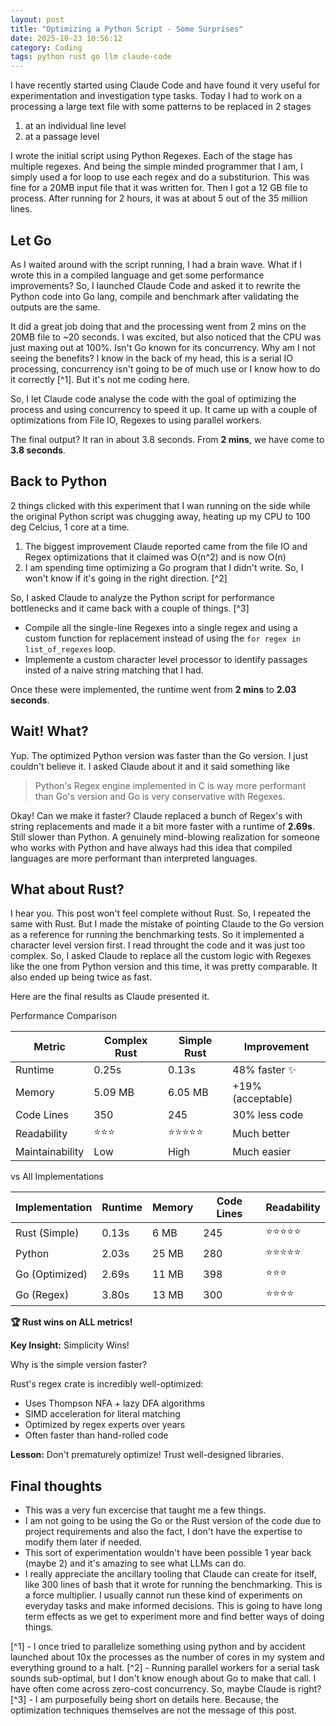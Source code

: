 ```yaml
---
layout: post
title: "Optimizing a Python Script - Some Surprises"
date: 2025-10-23 10:56:12
category: Coding
tags: python rust go llm claude-code
---
```


I have recently started using Claude Code and have found it very useful for experimentation and investigation type tasks.
Today I had to work on a processing a large text file with some patterns to be replaced in 2 stages

1. at an individual line level
2. at a passage level

I wrote the initial script using Python Regexes. Each of the stage has multiple regexes. And being the
simple minded programmer that I am, I simply used a for loop to use each regex and do a substiturion.
This was fine for a 20MB input file that it was written for. Then I got a 12 GB file to process.
After running for 2 hours, it was at about 5 out of the 35 million lines.

## Let Go

As I waited around with the script running, I had a brain wave. What if I wrote this in a compiled
language and get some performance improvements? So, I launched Claude Code and asked it to rewrite
the Python code into Go lang, compile and benchmark after validating the outputs are the same.

It did a great job doing that and the processing went from 2 mins on the 20MB file to ~20 seconds.
I was excited, but also noticed that the CPU was just maxing out at 100%. Isn't Go known for its
concurrency. Why am I not seeing the benefits? I know in the back of my head, this is a serial IO
processing, concurrency isn't going to be of much use or I know how to do it correctly [^1]. But
it's not me coding here.

So, I let Claude code analyse the code with the goal of optimizing the process and using concurrency
to speed it up. It came up with a couple of optimizations from File IO, Regexes to using parallel
workers.

The final output? It ran in about 3.8 seconds. From **2 mins**, we have come to **3.8 seconds**.


## Back to Python

2 things clicked with this experiment that I wan running on the side while the original Python script
was chugging away, heating up my CPU to 100 deg Celcius, 1 core at a time.

1. The biggest improvement Claude reported came from the file IO and Regex optimizations that it claimed was O(n^2) and is now O(n)
2. I am spending time optimizing a Go program that I didn't write. So, I won't know if it's going in the right direction. [^2]

So, I asked Claude to analyze the Python script for performance bottlenecks and it came back with a couple
of things. [^3]

* Compile all the single-line Regexes into a single regex and using a custom function for replacement instead of using the `for regex in list_of_regexes` loop.  
* Implemente a custom character level processor to identify passages insted of a naive string matching that I had.

Once these were implemented, the runtime went from **2 mins** to **2.03 seconds**.

## Wait! What?

Yup. The optimized Python version was faster than the Go version. I just couldn't believe it. I asked
Claude about it and it said something like 

> Python's Regex engine implemented in C is way more performant than Go's version and Go is very conservative with Regexes.

Okay! Can we make it faster? Claude replaced a bunch of Regex's with string replacements and made it
a bit more faster with a runtime of **2.69s**. Still slower than Python. A genuinely mind-blowing realization
for someone who works with Python and have always had this idea that compiled languages are more
performant than interpreted languages.

## What about Rust?

I hear you. This post won't feel complete without Rust. So, I repeated the same with Rust. But I
made the mistake of pointing Claude to the Go version as a reference for running the benchmarking
tests. So it implemented a character level version first. I read throught the code and it was just
too complex. So, I asked Claude to replace all the custom logic with Regexes like the one
from Python version and this time, it was pretty comparable. It also ended up being twice as fast.

Here are the final results as Claude presented it.


Performance Comparison

| Metric          | Complex Rust | Simple Rust | Improvement       |
|-----------------|--------------|-------------|-------------------|
| Runtime         | 0.25s        | 0.13s       | 48% faster ✨     |
| Memory          | 5.09 MB      | 6.05 MB     | +19% (acceptable) |
| Code Lines      | 350          | 245         | 30% less code     |
| Readability     | ⭐⭐⭐       | ⭐⭐⭐⭐⭐  | Much better       |
| Maintainability | Low          | High        | Much easier       |

  vs All Implementations

| Implementation | Runtime | Memory | Code Lines | Readability |
|----------------|---------|--------|------------|-------------|
| Rust (Simple)  | 0.13s   | 6 MB   | 245        | ⭐⭐⭐⭐⭐  |
| Python         | 2.03s   | 25 MB  | 280        | ⭐⭐⭐⭐⭐  |
| Go (Optimized) | 2.69s   | 11 MB  | 398        | ⭐⭐⭐      |
| Go (Regex)     | 3.80s   | 13 MB  | 300        | ⭐⭐⭐⭐    |

**🏆 Rust wins on ALL metrics!**

**Key Insight:** Simplicity Wins!

Why is the simple version faster?

Rust's regex crate is incredibly well-optimized:
- Uses Thompson NFA + lazy DFA algorithms
- SIMD acceleration for literal matching
- Optimized by regex experts over years
- Often faster than hand-rolled code

**Lesson:** Don't prematurely optimize! Trust well-designed libraries.

## Final thoughts

* This was a very fun excercise that taught me a few things.
* I am not going to be using the Go or the Rust version of the code due to project requirements and also the fact, I don't have the expertise to modify them later if needed.
* This sort of experimentation wouldn't have been possible 1 year back (maybe 2) and it's amazing to see what LLMs can do.
* I really appreciate the ancillary tooling that Claude can create for itself, like 300 lines of bash that it wrote for running the benchmarking. This is a force multiplier. I usually cannot run these kind of experiments on everyday tasks and make informed decisions. This is going to have long term effects as we get to experiment more and find better ways of doing things.

[^1] - I once tried to parallelize something using python and by accident launched about 10x the
processes as the number of cores in my system and everything ground to a halt.
[^2] - Running parallel workers for a serial task sounds sub-optimal, but I don't know enough about Go to make that call. I have often come across zero-cost concurrency. So, maybe Claude is right?
[^3] - I am purposefully being short on details here. Because, the optimization techniques themselves are not the message of this post.

